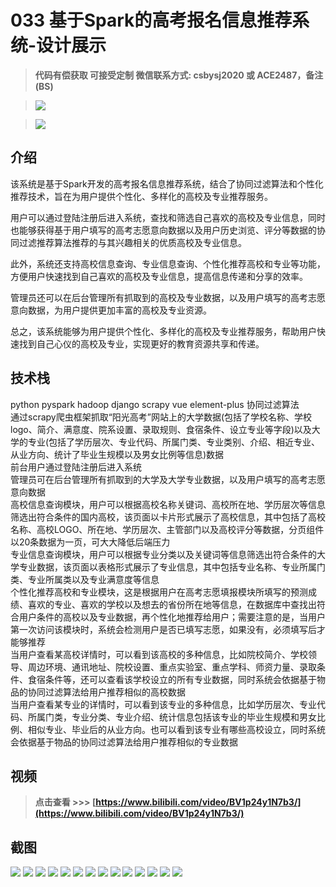 # 033 基于Spark的高考报名信息推荐系统-设计展示

> **代码有偿获取 可接受定制 微信联系方式: csbysj2020 或 ACE2487，备注(BS)**

> ![](./qrcode2.jpg)

> ![](./qrcode.jpg)

## 介绍

该系统是基于Spark开发的高考报名信息推荐系统，结合了协同过滤算法和个性化推荐技术，旨在为用户提供个性化、多样化的高校及专业推荐服务。

用户可以通过登陆注册后进入系统，查找和筛选自己喜欢的高校及专业信息，同时也能够获得基于用户填写的高考志愿意向数据以及用户历史浏览、评分等数据的协同过滤推荐算法推荐的与其兴趣相关的优质高校及专业信息。

此外，系统还支持高校信息查询、专业信息查询、个性化推荐高校和专业等功能，方便用户快速找到自己喜欢的高校及专业信息，提高信息传递和分享的效率。

管理员还可以在后台管理所有抓取到的高校及专业数据，以及用户填写的高考志愿意向数据，为用户提供更加丰富的高校及专业资源。

总之，该系统能够为用户提供个性化、多样化的高校及专业推荐服务，帮助用户快速找到自己心仪的高校及专业，实现更好的教育资源共享和传递。


## 技术栈

python pyspark hadoop django scrapy vue element-plus 协同过滤算法  
通过scrapy爬虫框架抓取“阳光高考”网站上的大学数据(包括了学校名称、学校logo、简介、满意度、院系设置、录取规则、食宿条件、设立专业等字段)以及大学的专业(包括了学历层次、专业代码、所属门类、专业类别、介绍、相近专业、从业方向、统计了毕业生规模以及男女比例等信息)数据  
前台用户通过登陆注册后进入系统  
管理员可在后台管理所有抓取到的大学及大学专业数据，以及用户填写的高考志愿意向数据  
高校信息查询模块，用户可以根据高校名称关键词、高校所在地、学历层次等信息筛选出符合条件的国内高校，该页面以卡片形式展示了高校信息，其中包括了高校名称、高校LOGO、所在地、学历层次、主管部门以及高校评分等数据，分页组件以20条数据为一页，可大大降低后端压力  
专业信息查询模块，用户可以根据专业分类以及关键词等信息筛选出符合条件的大学专业数据，该页面以表格形式展示了专业信息，其中包括专业名称、专业所属门类、专业所属类以及专业满意度等信息  
个性化推荐高校和专业模块，这是根据用户在高考志愿填报模块所填写的预测成绩、喜欢的专业、喜欢的学校以及想去的省份所在地等信息，在数据库中查找出符合用户条件的高校以及专业数据，再个性化地推荐给用户；需要注意的是，当用户第一次访问该模块时，系统会检测用户是否已填写志愿，如果没有，必须填写后才能够推荐  
当用户查看某高校详情时，可以看到该高校的多种信息，比如院校简介、学校领导、周边环境、通讯地址、院校设置、重点实验室、重点学科、师资力量、录取条件、食宿条件等，还可以查看该学校设立的所有专业数据，同时系统会依据基于物品的协同过滤算法给用户推荐相似的高校数据  
当用户查看某专业的详情时，可以看到该专业的多种信息，比如学历层次、专业代码、所属门类，专业分类、专业介绍、统计信息包括该专业的毕业生规模和男女比例、相似专业、毕业后的从业方向。也可以看到该专业有哪些高校设立，同时系统会依据基于物品的协同过滤算法给用户推荐相似的专业数据  

## 视频

> **点击查看 \>\>\> [https://www.bilibili.com/video/BV1p24y1N7b3/](https://www.bilibili.com/video/BV1p24y1N7b3/)**

## 截图

![](./01.png)
![](./02.png)
![](./03.png)
![](./04.png)
![](./05.png)
![](./06.png)
![](./07.png)
![](./08.png)
![](./09.png)
![](./10.png)
![](./11.png)
![](./12.png)
![](./13.png)
![](./14.png)

